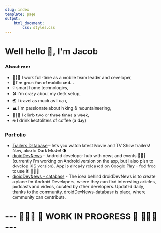 ```yaml
---
slug: index
template: page
output:
    html_document:
        css: styles.css
---
```


<style>
    h1 {
        border-bottom-width: 0px;
    }
</style>

<h1>Well hello 👋, I'm Jacob</h1>

### About me:

- 👨🏼‍💻 I work full-time as a mobile team leader and developer,
- 📱 I'm great fan of mobile and...
- 💡 smart home technologies,
- 🛠 I'm crazy about my desk setup,
- 🌏 I travel as much as I can,
- 🏔 I'm passionate about hiking & mountaineering,
- 🧗🏼‍♂️ I climb two or three times a week,
- ☕️ I drink hectoliters of coffee (a day)

### Portfolio

- [Trailers Database](/wiki/projects/trailersDatabase) – lets you watch latest Movie and TV Show trailers! Now, also in Dark Mode! 🌗
- [droidDevNews](https://play.google.com/store/apps/details?id=com.jacobzmidzinski.droiddevnews) – Android developer hub with news and events 👨🏼‍💻(currently I'm working on Android version on the app, but I also plan to develop iOS version). App is already released on Google Play - feel free to use it! 🧑🏼‍🚀
- [droidDevNews - database](https://github.com/jacobzmidzinski/droidDevNews-database) - The idea behind droidDevNews is to create a place for Android Developers, where they can find interesting articles, podcasts and videos, curated by other developers. Updated daily, thanks to the community. droidDevNews-database is place, where community can contribute.


# ---  👷🏼‍♂️ 🚧 WORK IN PROGRESS 🚧 👷🏼‍♂️ ---